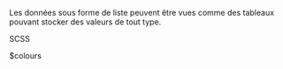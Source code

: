 Les données  sous forme de liste peuvent être vues comme des tableaux pouvant stocker des valeurs de tout type.

SCSS

$colours